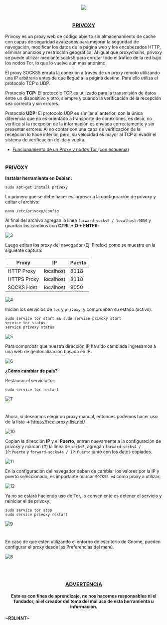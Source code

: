 <p align="center">
  <a href="https://github.com/DenverCoder1/readme-typing-svg"><img src="https://readme-typing-svg.herokuapp.com?size=19&color=13F700&lines=https://readme-typing-svg.herokuapp.com?font=Fira+Code&pause=1000&color=13F700&width=350&lines=Configurar+Privoxy+%26+Tor"></a>
</p>

<h1 align="center"></h1>

<h3 align="center"><ins>PRIVOXY</ins></h3>

Privoxy es un proxy web de código abierto sin almacenamiento de cache con capas de seguridad avanzadas para mejorar la seguridad de navegación, modificar los datos de la página web y los encabezados HTTP, eliminar anuncios y restricción geográfica. Al igual que proxychains, privoxy se puede utilizar mediante socks5 para enrutar todo el tráfico de la red bajo los nodos Tor, lo que lo vuelve aún más anónimo.

El proxy SOCKS5 enruta la conexión a través de un proxy remoto utilizando una IP arbitraria antes de que llegué a la página destino. Para ello utiliza el protocolo TCP o UDP.

Protocolo **TCP:** El protocolo TCP es utilizado para la transmisión de datos entre un dispositivo y otro, siempre y cuando la verificación de la recepción sea correcta y sin errores.

Protocolo **UDP:** El protocolo UDP es similar al anterior, con la única diferencia que no es orientado a transporte de conexiones, es decir, no verifica si la recepción de la información es enviada correctamente y sin presentar errores. Al no contar con una capa de verificación de la recepción lo hace inferior, pero, su velocidad es mayor al TCP al evadir el sistema de verificación de ida y vuelta.
  
- <a href="https://github.com/R3LI4NT/articulos/blob/main/Seguridad/Anonimato/GNU-Linux/proxychains_tor.md">Funcionamiento de un Proxy y nodos Tor (con esquema)</a>
 
<h1 align="center"></h1>

### PRIVOXY

**Instalar herramienta en Debian:**
```
sudo apt-get install privoxy
```

Lo primero que se debe hacer es ingresar a la configuración de privoxy y editar el archivo:
```
nano /etc/privoxy/config
```

Al final del archivo agregan la línea `forward-socks5 / localhost:9050` y guardan los cambios con **CTRL + O + ENTER**:

![3](https://user-images.githubusercontent.com/75953873/184516393-b5351c4f-029d-4c37-9c75-d5bdf06dd244.png)

Luego editan los proxy del navegador (Ej. Firefox) como se muestra en la siguiente captura:

| Proxy |  IP | Puerto |
| ------------- | ------------- | ------------- |
| HTTP Proxy | localhost  | 8118 |
| HTTPS Proxy | localhost  | 8118 |
| SOCKS Host | localhost  | 9050 |

![4](https://user-images.githubusercontent.com/75953873/184516484-079081bc-2d83-444f-9421-97404719568f.png)

Inician los servicios de `tor` y `privoxy`, y comprueban su estado (activo).
```
sudo service tor start && sudo service privoxy start
service tor status
service privoxy status
```
![5](https://user-images.githubusercontent.com/75953873/184516562-a94bdb10-ee9f-4591-acdc-0cd48af311db.png)

Para comprobar que nuestra dirección IP ha sido cambiada ingresamos a una web de geolocalización basada en IP:

![6](https://user-images.githubusercontent.com/75953873/184516708-8384ce3b-359a-47b8-ae26-9878875f9973.png)

**¿Cómo cambiar de país?**

Restaurar el servicio tor:
```
sudo service tor restart
```
![7](https://user-images.githubusercontent.com/75953873/184516780-11f9750d-3d65-42df-909c-3a6ccc3149f3.png)

<h1 align="center"></h1>

Ahora, si deseamos elegir un proxy manual, entonces podemos hacer uso de la lista **->** https://free-proxy-list.net/

![10](https://user-images.githubusercontent.com/75953873/184517400-25ef6ab7-ea5e-464c-bf1b-a2d159093990.png)

Copian la dirección **IP** y el **Puerto**, entran nuevamente a la configuración de privoxy y marcan (#) la línea de `socks5`, agregan `forward-socks4 / IP:Puerto` y `forward-socks4a / IP:Puerto` junto con los datos copiados.

![11](https://user-images.githubusercontent.com/75953873/184517491-17ab35d4-b60f-4340-b6af-d87712022d0f.png)

En la configuración del navegador deben de cambiar los valores por la IP y puerto seleccionado, es importante marcar `SOCKSS v4` como proxy a utilizar:

![12](https://user-images.githubusercontent.com/75953873/184517505-79fa83d0-0c37-4254-bb8f-e0e2ad6f63da.png)

Ya no se estará haciendo uso de Tor, lo conveniente es detener el servicio y reiniciar el de privoxy:
```
sudo service tor stop
sudo service privoxy restart
```
![9](https://user-images.githubusercontent.com/75953873/184517550-0a9c1b9e-d784-4139-8e7a-431088ab5f6d.png)


<h1 align="center"></h1>

En caso de que estén utilizando el entorno de escritorio de Gnome, pueden configurar el proxy desde las Preferencias del menú.

![8](https://user-images.githubusercontent.com/75953873/184516873-25be5cbf-6d45-4766-8379-1b64b4c039b0.png)

</br>

<h1 align="center"></h1>

<h3 align="center"><ins>ADVERTENCIA<ins></h3>

<h4 align="center">Esto es con fines de aprendizaje, no nos hacemos responsables ni el fundador, ni el creador del tema del mal uso de esta herramienta u información.</h4>



#### ~R3LI4NT~

